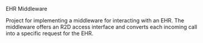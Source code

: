 EHR Middleware

Project for implementing a middleware for interacting with an EHR. The middleware offers an R2D access 
interface and converts each incoming call into a specific request for the EHR.